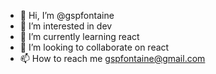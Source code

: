 - 👋 Hi, I’m @gspfontaine
- 👀 I’m interested in dev
- 🌱 I’m currently learning react
- 💞️ I’m looking to collaborate on react
- 📫 How to reach me gspfontaine@gmail.com


